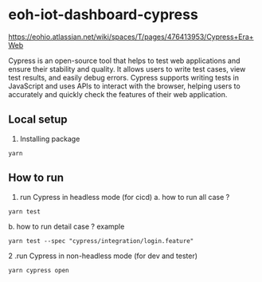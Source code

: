 # eoh-iot-dashboard-cypress
https://eohio.atlassian.net/wiki/spaces/T/pages/476413953/Cypress+Era+Web

Cypress is an open-source tool that helps to test web applications and ensure their stability and quality. It allows users to write test cases, view test results, and easily debug errors. Cypress supports writing tests in JavaScript and uses APIs to interact with the browser, helping users to accurately and quickly check the features of their web application.

## Local setup
1. Installing package
```
yarn
```

## How to run

1. run Cypress in headless mode (for cicd)
a. how to run all case ?

```
yarn test
```

b. how to run detail case ?
example

```
yarn test --spec "cypress/integration/login.feature"
```

2 .run Cypress in non-headless mode (for dev and tester)

```
yarn cypress open
```

